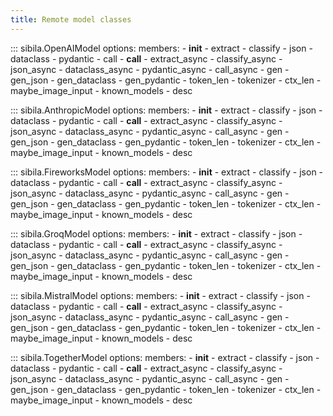 ```yaml
---
title: Remote model classes
---
```


::: sibila.OpenAIModel
    options:
        members:
            - __init__
            - extract
            - classify
            - json
            - dataclass
            - pydantic
            - call
            - __call__
            - extract_async
            - classify_async
            - json_async
            - dataclass_async
            - pydantic_async
            - call_async
            - gen
            - gen_json
            - gen_dataclass
            - gen_pydantic
            - token_len
            - tokenizer
            - ctx_len
            - maybe_image_input
            - known_models
            - desc

::: sibila.AnthropicModel
    options:
        members:
            - __init__
            - extract
            - classify
            - json
            - dataclass
            - pydantic
            - call
            - __call__
            - extract_async
            - classify_async
            - json_async
            - dataclass_async
            - pydantic_async
            - call_async
            - gen
            - gen_json
            - gen_dataclass
            - gen_pydantic
            - token_len
            - tokenizer
            - ctx_len
            - maybe_image_input
            - known_models
            - desc

::: sibila.FireworksModel
    options:
        members:
            - __init__
            - extract
            - classify
            - json
            - dataclass
            - pydantic
            - call
            - __call__
            - extract_async
            - classify_async
            - json_async
            - dataclass_async
            - pydantic_async
            - call_async
            - gen
            - gen_json
            - gen_dataclass
            - gen_pydantic
            - token_len
            - tokenizer
            - ctx_len
            - maybe_image_input
            - known_models
            - desc

::: sibila.GroqModel
    options:
        members:
            - __init__
            - extract
            - classify
            - json
            - dataclass
            - pydantic
            - call
            - __call__
            - extract_async
            - classify_async
            - json_async
            - dataclass_async
            - pydantic_async
            - call_async
            - gen
            - gen_json
            - gen_dataclass
            - gen_pydantic
            - token_len
            - tokenizer
            - ctx_len
            - maybe_image_input
            - known_models
            - desc

::: sibila.MistralModel
    options:
        members:
            - __init__
            - extract
            - classify
            - json
            - dataclass
            - pydantic
            - call
            - __call__
            - extract_async
            - classify_async
            - json_async
            - dataclass_async
            - pydantic_async
            - call_async
            - gen
            - gen_json
            - gen_dataclass
            - gen_pydantic
            - token_len
            - tokenizer
            - ctx_len
            - maybe_image_input
            - known_models
            - desc

::: sibila.TogetherModel
    options:
        members:
            - __init__
            - extract
            - classify
            - json
            - dataclass
            - pydantic
            - call
            - __call__
            - extract_async
            - classify_async
            - json_async
            - dataclass_async
            - pydantic_async
            - call_async
            - gen
            - gen_json
            - gen_dataclass
            - gen_pydantic
            - token_len
            - tokenizer
            - ctx_len
            - maybe_image_input
            - known_models
            - desc




